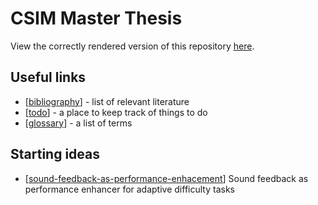 # CSIM Master Thesis

View the correctly rendered version of this repository [here](https://samitier.github.io/csim-thesis/).

## Useful links

- [[bibliography]] - list of relevant literature
- [[todo]] - a place to keep track of things to do
- [[glossary]] - a list of terms

## Starting ideas

- [[sound-feedback-as-performance-enhacement]] Sound feedback as performance enhancer for adaptive difficulty tasks

[//begin]: # "Autogenerated link references for markdown compatibility"
[bibliography]: bibliography "Bibliography"
[todo]: todo "Todo"
[glossary]: glossary "Glossary"
[sound-feedback-as-performance-enhacement]: sound-feedback-as-performance-enhacement "Sound Feedback as Performance Enhacement"
[//end]: # "Autogenerated link references"
